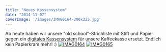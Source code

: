 ```yaml
---
title: "Neues Kassensystem"
date: "2014-11-07"
coverImage: '/images/IMAG0164-300x225.jpg'
---
```


Ab heute haben wir unsere "old school"-Strichliste mit Stift und Papier gegen ein [digitales Kassensystem](https://github.com/hackerspace-bootstrap/) für unsere Kaffeekasse ersetzt. Endlich kein Papierkram mehr! :) [![IMAG0164](../images/IMAG0164-300x225.jpg)](https://hackzogtum-coburg.de/wp-content/uploads/2014/11/IMAG0164.jpg) [![IMAG0165](../images/IMAG0165-300x200.jpg)](https://hackzogtum-coburg.de/wp-content/uploads/2014/11/IMAG0165.jpg)
